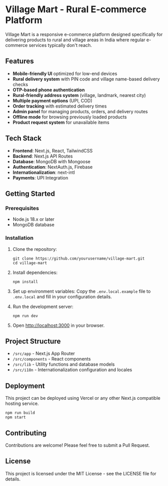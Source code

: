 # Village Mart - Rural E-commerce Platform

Village Mart is a responsive e-commerce platform designed specifically for delivering products to rural and village areas in India where regular e-commerce services typically don't reach.

## Features

- **Mobile-friendly UI** optimized for low-end devices
- **Rural delivery system** with PIN code and village name-based delivery checks
- **OTP-based phone authentication**
- **Rural-friendly address system** (village, landmark, nearest city)
- **Multiple payment options** (UPI, COD)
- **Order tracking** with estimated delivery times
- **Admin panel** for managing products, orders, and delivery routes
- **Offline mode** for browsing previously loaded products
- **Product request system** for unavailable items

## Tech Stack

- **Frontend**: Next.js, React, TailwindCSS
- **Backend**: Next.js API Routes
- **Database**: MongoDB with Mongoose
- **Authentication**: NextAuth.js, Firebase
- **Internationalization**: next-intl
- **Payments**: UPI Integration

## Getting Started

### Prerequisites

- Node.js 18.x or later
- MongoDB database

### Installation

1. Clone the repository:
   ```
   git clone https://github.com/yourusername/village-mart.git
   cd village-mart
   ```

2. Install dependencies:
   ```
   npm install
   ```

3. Set up environment variables:
   Copy the `.env.local.example` file to `.env.local` and fill in your configuration details.

4. Run the development server:
   ```
   npm run dev
   ```

5. Open [http://localhost:3000](http://localhost:3000) in your browser.

## Project Structure

- `/src/app` - Next.js App Router
- `/src/components` - React components
- `/src/lib` - Utility functions and database models
- `/src/i18n` - Internationalization configuration and locales

## Deployment

This project can be deployed using Vercel or any other Next.js compatible hosting service.

```
npm run build
npm start
```

## Contributing

Contributions are welcome! Please feel free to submit a Pull Request.

## License

This project is licensed under the MIT License - see the LICENSE file for details.
